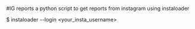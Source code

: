 #IG reports 
a python script to get reports from instagram using instaloader

$ instaloader --login <your_insta_username>